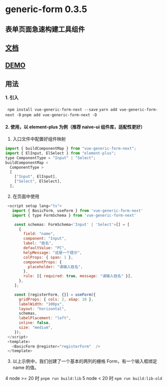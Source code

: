# generic-form 0.3.5

## 表单页面急速构建工具组件

## [文档](https://generic-form-docs.netlify.app "文档")

## [DEMO](https://codesandbox.io/p/sandbox/elated-solomon-uqfc8e?file=%2Fsrc%2FApp.vue)

## 用法

#### 1. 引入

` npm install vue-generic-form-next --save`
`yarn add vue-generic-form-next -D`
`pnpm add vue-generic-form-next -D`

#### 2. 使用，以 element-plus 为例（推荐 naive-ui 组件库，适配性更好）

1.  入口文件中配置好组件映射

```javascript
import { buildComponentMap } from "vue-generic-form-next";
import { ElInput, ElSelect } from "element-plus";
type ComponentType = "Input" | "Select";
buildComponentMap <
  ComponentType >
  [
    ["Input", ElInput],
    ["Select", ElSelect],
  ];
```

2.  在页面中使用

```javascript
 <script setup lang="ts">
   import { BasicForm, useForm } from 'vue-generic-form-next'
   import { type FormSchema } from 'vue-generic-form-next'

    const schemas: FormSchema<'Input' | 'Select'>[] = [
      {
        field: "name",
        component: "Input",
        label: "姓名",
        defaultValue: "PC",
        helpMessage: "这是一个提示",
        colProps: { span: 1 },
        componentProps: {
          placeholder: "请输入姓名",
        },
        rule: [{ required: true, message: "请输入姓名" }],
      },
    ];

    const [registerForm, {}] = useForm({
      gridProps: { cols: 2, xGap: 10 },
      labelWidth: "100px",
      layout: "horizontal",
      schemas,
      labelPlacement: "left",
      inline: false,
      size: "medium",
    });
 </script>
 <template>
   <BasicForm @register="registerForm"  />
 </template>
```

3. 以上示例中，我们创建了一个基本的两列的栅格 Form，有一个输入框绑定 name 的值。

4 node >= 20 时
`pnpm run build:lib`
5 node < 20 时
`npm run build:lib-old`
